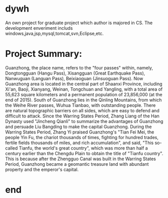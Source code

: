 # dywh
An own project for graduate project which author is majored in CS.
The development enveriment includs windows,java,jsp,mysql,tomcat,svn,Eclipse,etc.
# Project Summary:
Guanzhong, the place name, refers to the "four passes" within, namely, Dongtongguan (Hangu Pass), Xisangguan (Great Earthquake Pass), Nanwuguan (Languan Pass), Beixiaoguan (Jinsuoguan Pass). Now Guanzhong area is located in the central part of Shaanxi Province, including Xi'an, Baoji, Xianyang, Weinan, Tongchuan and Yangling, with a total area of 55,623 square kilometers and a permanent population of 23,856,000 (at the end of 2015).
South of Guanzhong lies in the Qinling Mountains, from which the Weihe River passes, Wuhua Tianbao, with outstanding people. There are natural topographic barriers on all sides, which are easy to defend and difficult to attack. Since the Warring States Period, Zhang Liang of the Han Dynasty used "Jincheng Qianli" to summarize the advantages of Guanzhong and persuade Liu Bangding to make the capital Guanzhong. During the Warring States Period, Zhang Yi praised Guanzhong's "Tian Fei Mei, the people Yin Fu, the chariot thousands of times, fighting for hundred trades, fertile fields thousands of miles, and rich accumulation", and said, "This so-called Tianfu, the world's great country", which was more than half a century earlier than the Chengdu Plain to obtain the title of "Tianfu country". This is because after the Zhengguo Canal was built in the Warring States Period, Guanzhong became a geomantic treasure land with abundant property and the emperor's capital.
# end
